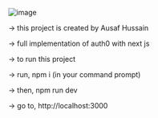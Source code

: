![image](https://user-images.githubusercontent.com/68208476/201508377-0ba9054d-2de0-42d4-a338-ad18ff3b814d.png)

-> this project is created by Ausaf Hussain 

-> full implementation of auth0 with next js

-> to run this project

   -> run, npm i (in your command prompt)
   
   -> then, npm run dev 
   
   -> go to, http://localhost:3000
